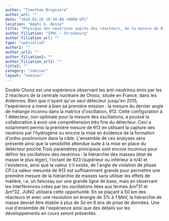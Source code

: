 ```yaml
---
author: "Timothée Brugnière"
author_url: ""
date: "2016-01-28 10:30:00 +0000 UTC"
location: "Amphi G. Besse"
title: "Physique des neutrinos auprès des réacteurs, de la mesure de θ13 vers la hiérarchie des masses : Double Chooz et JUNO"
author_filiation: "IPHC – Strasbourg"
author_filiation_url: ""
type: "spécialisé"
author2: ""
author_url2: ""
author_filiation2: ""
author_filiation_url2: ""
title2: ""
category: "seminar" 
layout: "seminar"
---
```

Double Chooz est une expérience observant les anti-neutrinos émis par les 2 réacteurs de la centrale nucléaire de Chooz, située en France, dans les Ardennes. Bien que n'ayant qu'un seul détecteur jusqu'en 2015, l'expérience a mené à bien sa première mission : la mesure du dernier angle de mélange inconnu dans la matrice d'oscillation, θ13. Cette configuration à 1 détecteur, non optimale pour la mesure des oscillations, a poussé la collaboration à avoir une compréhension très fine du détecteur. Ceci a notamment permis la première mesure de θ13 en utilisant la capture des neutrons par l'hydrogène ou encore la mise en évidence de la formation d'ortho-positronium dans la cible. L'ensemble de ces analyses sera présenté ainsi que la sensibilité attendue suite à la mise en place du détecteur proche.Trois paramètres principaux sont encore inconnus pour définir les oscillations des neutrinos : la hiérarchie des masses (état de masse le plus léger), l'octant de θ23 (supérieur ou inférieur à π/4) et l'existence, ainsi que la valeur s'il existe, de l'angle de violation de phase CP.La valeur mesurée de θ13 est suffisamment grande pour permettre une première mesure de la hiérarchie de masses sans utiliser les effets de matière, i.e. un faisceau sur une grande ligne de base, mais en observant les interférences crées par les oscillations liées aux termes Δm²31 et Δm²32. JUNO utilisera cette opportunité. En se plaçant à 50 km des réacteurs et avec une résolution en énergie de 3% à 1 MeV, la hiérarchie de masse devrait être établie à plus de 3σ en 6 ans de prise de données. Une vue d'ensemble de l'expérience ainsi que des détails sur les développements en cours seront présentés.
